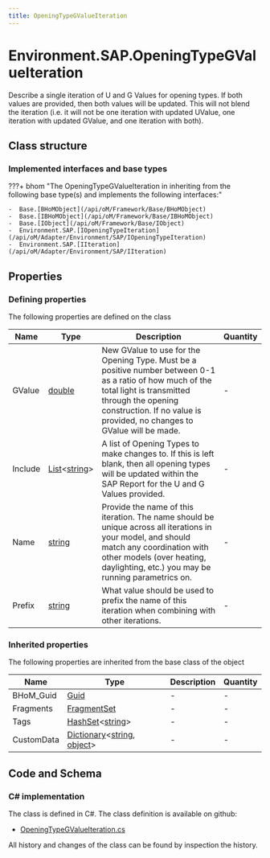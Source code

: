 ```yaml
---
title: OpeningTypeGValueIteration
---
```


# Environment.SAP.OpeningTypeGValueIteration

Describe a single iteration of U and G Values for opening types. If both values are provided, then both values will be updated. This will not blend the iteration (i.e. it will not be one iteration with updated UValue, one iteration with updated GValue, and one iteration with both).

## Class structure

### Implemented interfaces and base types

???+ bhom "The OpeningTypeGValueIteration in inheriting from the following base type(s) and implements the following interfaces:"

    -  Base.[BHoMObject](/api/oM/Framework/Base/BHoMObject)
    -  Base.[IBHoMObject](/api/oM/Framework/Base/IBHoMObject)
    -  Base.[IObject](/api/oM/Framework/Base/IObject)
    -  Environment.SAP.[IOpeningTypeIteration](/api/oM/Adapter/Environment/SAP/IOpeningTypeIteration)
    -  Environment.SAP.[IIteration](/api/oM/Adapter/Environment/SAP/IIteration)


## Properties



### Defining properties

The following properties are defined on the class

| Name             | Type             | Description      | Quantity         |
|------------------|------------------|------------------|------------------|
| GValue | [double](https://learn.microsoft.com/en-us/dotnet/api/System.Double?view=netstandard-2.0) | New GValue to use for the Opening Type. Must be a positive number between 0-1 as a ratio of how much of the total light is transmitted through the opening construction. If no value is provided, no changes to GValue will be made. | - |
| Include | [List](https://learn.microsoft.com/en-us/dotnet/api/System.Collections.Generic.List-1?view=netstandard-2.0)&lt;[string](https://learn.microsoft.com/en-us/dotnet/api/System.String?view=netstandard-2.0)&gt; | A list of Opening Types to make changes to. If this is left blank, then all opening types will be updated within the SAP Report for the U and G Values provided. | - |
| Name | [string](https://learn.microsoft.com/en-us/dotnet/api/System.String?view=netstandard-2.0) | Provide the name of this iteration. The name should be unique across all iterations in your model, and should match any coordination with other models (over heating, daylighting, etc.) you may be running parametrics on. | - |
| Prefix | [string](https://learn.microsoft.com/en-us/dotnet/api/System.String?view=netstandard-2.0) | What value should be used to prefix the name of this iteration when combining with other iterations. | - |


### Inherited properties
The following properties are inherited from the base class of the object

| Name             | Type             | Description      | Quantity         |
|------------------|------------------|------------------|------------------|
| BHoM_Guid | [Guid](https://learn.microsoft.com/en-us/dotnet/api/System.Guid?view=netstandard-2.0) | - | - |
| Fragments | [FragmentSet](/api/oM/Framework/Base/FragmentSet) | - | - |
| Tags | [HashSet](https://learn.microsoft.com/en-us/dotnet/api/System.Collections.Generic.HashSet-1?view=netstandard-2.0)&lt;[string](https://learn.microsoft.com/en-us/dotnet/api/System.String?view=netstandard-2.0)&gt; | - | - |
| CustomData | [Dictionary](https://learn.microsoft.com/en-us/dotnet/api/System.Collections.Generic.Dictionary-2?view=netstandard-2.0)&lt;[string](https://learn.microsoft.com/en-us/dotnet/api/System.String?view=netstandard-2.0), [object](https://learn.microsoft.com/en-us/dotnet/api/System.Object?view=netstandard-2.0)&gt; | - | - |


## Code and Schema

### C# implementation

The class is defined in C#. The class definition is available on github:

- [OpeningTypeGValueIteration.cs](https://github.com/BHoM/SAP_Toolkit/blob/develop/SAP_oM/Iteration/OpeningTypeGValueIteration.cs)

All history and changes of the class can be found by inspection the history.
